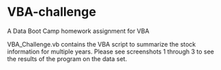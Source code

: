 # VBA-challenge
A Data Boot Camp homework assignment for VBA

VBA_Challenge.vb contains the VBA script to summarize the stock information for multiple years. Please see screenshots 1 through 3 to see the results of the program on the data set.
